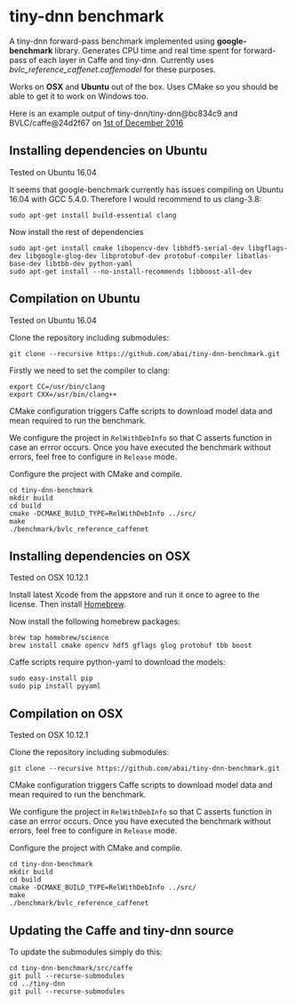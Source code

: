 # tiny-dnn benchmark

A tiny-dnn forward-pass benchmark implemented using **google-benchmark** library. Generates CPU time and real time spent for forward-pass of each layer in Caffe and tiny-dnn. Currently uses *bvlc\_reference_caffenet.caffemodel* for these purposes.

Works on **OSX** and **Ubuntu** out of the box. Uses CMake so you should be able to get it to work on Windows too.

Here is an example output of tiny-dnn/tiny-dnn@bc834c9 and BVLC/caffe@24d2f67 on [1st of December 2016](https://gist.github.com/Abai/273fe51faadb77807b79879507fe945a)

## Installing dependencies on Ubuntu

Tested on Ubuntu 16.04

It seems that google-benchmark currently has issues compiling on Ubuntu 16.04 with GCC 5.4.0. Therefore I would recommend to us clang-3.8:

```
sudo apt-get install build-essential clang
```

Now install the rest of dependencies

```
sudo apt-get install cmake libopencv-dev libhdf5-serial-dev libgflags-dev libgoogle-glog-dev libprotobuf-dev protobuf-compiler libatlas-base-dev libtbb-dev python-yaml
sudo apt-get install --no-install-recommends libboost-all-dev
```

## Compilation on Ubuntu

Tested on Ubuntu 16.04

Clone the repository including submodules:

```
git clone --recursive https://github.com/abai/tiny-dnn-benchmark.git
```

Firstly we need to set the compiler to clang:

```
export CC=/usr/bin/clang
export CXX=/usr/bin/clang++
```

CMake configuration triggers Caffe scripts to download model data and mean required to run the benchmark.

We configure the project in `RelWithDebInfo` so that C asserts function in case an errror occurs. Once you have executed the benchmark without errors, feel free to configure in `Release` mode.

Configure the project with CMake and compile. 

```
cd tiny-dnn-benchmark
mkdir build
cd build
cmake -DCMAKE_BUILD_TYPE=RelWithDebInfo ../src/
make
./benchmark/bvlc_reference_caffenet
```
## Installing dependencies on OSX

Tested on OSX 10.12.1

Install latest Xcode from the appstore and run it once to agree to the license. Then install [Homebrew](http://brew.sh/).

Now install the following homebrew packages:

```
brew tap homebrew/science
brew install cmake opencv hdf5 gflags glog protobuf tbb boost
```

Caffe scripts require python-yaml to download the models:

```
sudo easy-install pip
sudo pip install pyyaml
```

## Compilation on OSX

Tested on OSX 10.12.1

Clone the repository including submodules:

```
git clone --recursive https://github.com/abai/tiny-dnn-benchmark.git
```

CMake configuration triggers Caffe scripts to download model data and mean required to run the benchmark.

We configure the project in `RelWithDebInfo` so that C asserts function in case an errror occurs. Once you have executed the benchmark without errors, feel free to configure in `Release` mode.

Configure the project with CMake and compile. 

```
cd tiny-dnn-benchmark
mkdir build
cd build
cmake -DCMAKE_BUILD_TYPE=RelWithDebInfo ../src/
make
./benchmark/bvlc_reference_caffenet
```

## Updating the Caffe and tiny-dnn source

To update the submodules simply do this:

```
cd tiny-dnn-benchmark/src/caffe
git pull --recurse-submodules
cd ../tiny-dnn
git pull --recurse-submodules
```
